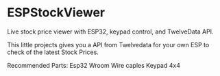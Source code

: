 # ESPStockViewer
Live stock price viewer with ESP32, keypad control, and TwelveData API.

This little projects gives you a API from Twelvedata for your own ESP to check of the latest Stock Prices.




Recommended Parts:
Esp32 Wroom
Wire caples
Keypad 4x4

